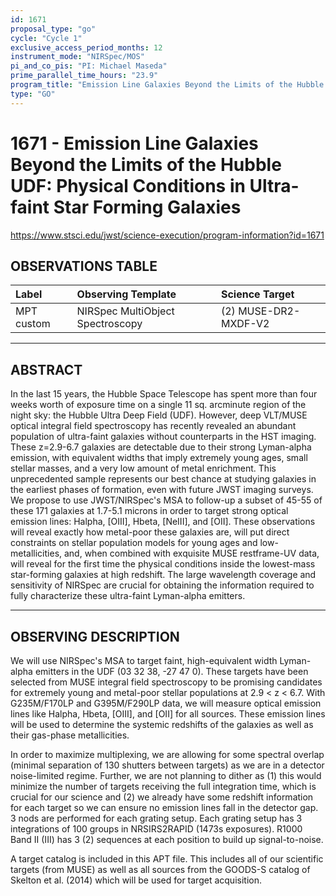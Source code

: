 ```yaml
---
id: 1671
proposal_type: "go"
cycle: "Cycle 1"
exclusive_access_period_months: 12
instrument_mode: "NIRSpec/MOS"
pi_and_co_pis: "PI: Michael Maseda"
prime_parallel_time_hours: "23.9"
program_title: "Emission Line Galaxies Beyond the Limits of the Hubble UDF: Physical Conditions in Ultra-faint Star Forming Galaxies"
type: "GO"
---
```

# 1671 - Emission Line Galaxies Beyond the Limits of the Hubble UDF: Physical Conditions in Ultra-faint Star Forming Galaxies
https://www.stsci.edu/jwst/science-execution/program-information?id=1671
## OBSERVATIONS TABLE
| Label              | Observing Template            | Science Target          |
| :----------------- | :---------------------------- | :---------------------- |
| MPT custom         | NIRSpec MultiObject Spectroscopy | (2) MUSE-DR2-MXDF-V2 |

---

## ABSTRACT

In the last 15 years, the Hubble Space Telescope has spent more than four weeks worth of exposure time on a single 11 sq. arcminute region of the night sky: the Hubble Ultra Deep Field (UDF). However, deep VLT/MUSE optical integral field spectroscopy has recently revealed an abundant population of ultra-faint galaxies without counterparts in the HST imaging. These z=2.9-6.7 galaxies are detectable due to their strong Lyman-alpha emission, with equivalent widths that imply extremely young ages, small stellar masses, and a very low amount of metal enrichment. This unprecedented sample represents our best chance at studying galaxies in the earliest phases of formation, even with future JWST imaging surveys. We propose to use JWST/NIRSpec's MSA to follow-up a subset of 45-55 of these 171 galaxies at 1.7-5.1 microns in order to target strong optical emission lines: Halpha, [OIII], Hbeta, [NeIII], and [OII]. These observations will reveal exactly how metal-poor these galaxies are, will put direct constraints on stellar population models for young ages and low-metallicities, and, when combined with exquisite MUSE restframe-UV data, will reveal for the first time the physical conditions inside the lowest-mass star-forming galaxies at high redshift. The large wavelength coverage and sensitivity of NIRSpec are crucial for obtaining the information required to fully characterize these ultra-faint Lyman-alpha emitters.

---

## OBSERVING DESCRIPTION

We will use NIRSpec's MSA to target faint, high-equivalent width Lyman-alpha emitters in the UDF (03 32 38, -27 47 0). These targets have been selected from MUSE integral field spectroscopy to be promising candidates for extremely young and metal-poor stellar populations at 2.9 < z < 6.7. With G235M/F170LP and G395M/F290LP data, we will measure optical emission lines like Halpha, Hbeta, [OIII], and [OII] for all sources. These emission lines will be used to determine the systemic redshifts of the galaxies as well as their gas-phase metallicities.

In order to maximize multiplexing, we are allowing for some spectral overlap (minimal separation of 130 shutters between targets) as we are in a detector noise-limited regime. Further, we are not planning to dither as (1) this would minimize the number of targets receiving the full integration time, which is crucial for our science and (2) we already have some redshift information for each target so we can ensure no emission lines fall in the detector gap. 3 nods are performed for each grating setup. Each grating setup has 3 integrations of 100 groups in NRSIRS2RAPID (1473s exposures). R1000 Band II (III) has 3 (2) sequences at each position to build up signal-to-noise.

A target catalog is included in this APT file. This includes all of our scientific targets (from MUSE) as well as all sources from the GOODS-S catalog of Skelton et al. (2014) which will be used for target acquisition.